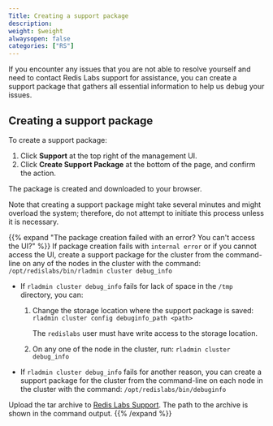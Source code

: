 ```yaml
---
Title: Creating a support package
description: 
weight: $weight
alwaysopen: false
categories: ["RS"]
---
```

If you encounter any issues that you are not able to resolve yourself
and need to contact Redis Labs support for assistance, you can create a
support package that gathers all essential information to help us debug
your issues.

## Creating a support package

To create a support package:

1. Click **Support** at the top right of the management UI.
1. Click **Create Support Package** at the bottom of the page, and
    confirm the action.

The package is created and downloaded to your browser.

Note that creating a support package might take several minutes and
might overload the system; therefore, do not attempt to initiate this
process unless it is necessary.

{{% expand "The package creation failed with an error? You can't access the UI?" %}}
If package creation fails with `internal error` or if you cannot access the UI, create a support package for the cluster from the command-line on any of the nodes in the cluster with the command: `/opt/redislabs/bin/rladmin cluster debug_info`

- If `rladmin cluster debug_info` fails for lack of space in the `/tmp` directory, you can:

    1. Change the storage location where the support package is saved: `rladmin cluster config debuginfo_path <path>`

        The `redislabs` user must have write access to the storage location.
    1. On any one of the node in the cluster, run: `rladmin cluster debug_info`

- If `rladmin cluster debug_info` fails for another reason, you can create a support package for the cluster from the command-line on each node in the cluster with the command: `/opt/redislabs/bin/debuginfo`

Upload the tar archive to [Redis Labs Support](https://support.redislabs.com). The path to the archive is shown in the command output.
{{% /expand %}}
